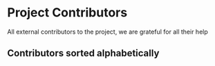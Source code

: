 # Project Contributors

All external contributors to the project, we are grateful for all their help 

## Contributors sorted alphabetically

